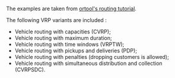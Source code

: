 The examples are taken from [ortool's routing tutorial](https://developers.google.com/optimization/routing).

The following VRP variants are included :
-   Vehicle routing with capacities (CVRP);
-   Vehicle routing with maximum duration;
-   Vehicle routing with time windows (VRPTW);
-   Vehicle routing with pickups and deliveries (PDP);
-   Vehicle routing with penalties (dropping customers is allowed);
-   Vehicle routing with simultaneous distribution and collection (CVRPSDC).